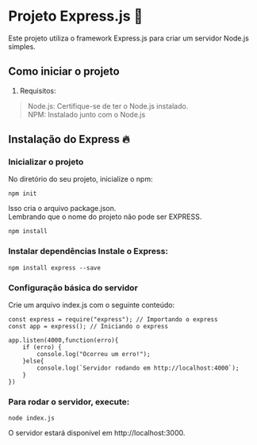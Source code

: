 # Projeto Express.js 📜
Este projeto utiliza o framework Express.js para criar um servidor Node.js simples.

## Como iniciar o projeto 
1. Requisitos:
> Node.js: Certifique-se de ter o Node.js instalado.  
> NPM: Instalado junto com o Node.js  


## Instalação do Express 🔥
### Inicializar o projeto
No diretório do seu projeto, inicialize o npm:  
```
npm init
```
Isso cria o arquivo package.json.  
Lembrando que o nome do projeto não pode ser EXPRESS.  
```
npm install
```


### Instalar dependências Instale o Express:  

```
npm install express --save
```

### Configuração básica do servidor
Crie um arquivo index.js com o seguinte conteúdo:
```
const express = require("express"); // Importando o express
const app = express(); // Iniciando o express

app.listen(4000,function(erro){
    if (erro) {
        console.log("Ocorreu um erro!");
    }else{
        console.log(`Servidor rodando em http://localhost:4000`);
    }
})

```

### Para rodar o servidor, execute:
```
node index.js

```
O servidor estará disponível em http://localhost:3000.
